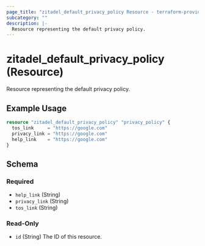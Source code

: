 ```yaml
---
page_title: "zitadel_default_privacy_policy Resource - terraform-provider-zitadel"
subcategory: ""
description: |-
  Resource representing the default privacy policy.
---
```


# zitadel_default_privacy_policy (Resource)

Resource representing the default privacy policy.

## Example Usage

```terraform
resource "zitadel_default_privacy_policy" "privacy_policy" {
  tos_link     = "https://google.com"
  privacy_link = "https://google.com"
  help_link    = "https://google.com"
}
```

<!-- schema generated by tfplugindocs -->
## Schema

### Required

- `help_link` (String)
- `privacy_link` (String)
- `tos_link` (String)

### Read-Only

- `id` (String) The ID of this resource.